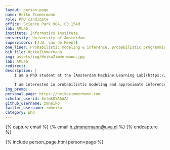 ```yaml
---
layout: person-page
name: Heiko Zimmermann
role: PhD candidate
office: Science Park 904, C3.154d
lab: AMLab
institute: Informatics Institute
university: University of Amsterdam
supervisors: [J.W. van de Meent]
one_liner: Probabilistic modeling & inference, probabilistic programming
bib_file: HeikoZimmermann
img: assets/img/HeikoZimmermann.jpg
lab: AMLab
redirect: 
description: |
    I am a PhD student at the [Amsterdam Machine Learning Lab](https://amlab.science.uva.nl/) (AMLab) supervised by [Jan-Willem van de Meent](https://jwvdm.github.io/). Before September 2021, I was a PhD student at the [Khoury College of Computer Science](https://www.khoury.northeastern.edu/).

    I am interested in probabilistic modeling and approximate inference and ways to automate these tasks using probabilistic programming systems.
img_promo: 
personal_page: https://heikozimmermann.com
scholar_userid: 6etmkQYAAAAJ
github_username: zmheiko
twitter_username: zmheiko
category: phd 
---
```

{% capture email %}
{% email h.zimmermann@uva.nl %}
{% endcapture %}

{% include person_page.html person=page %}

